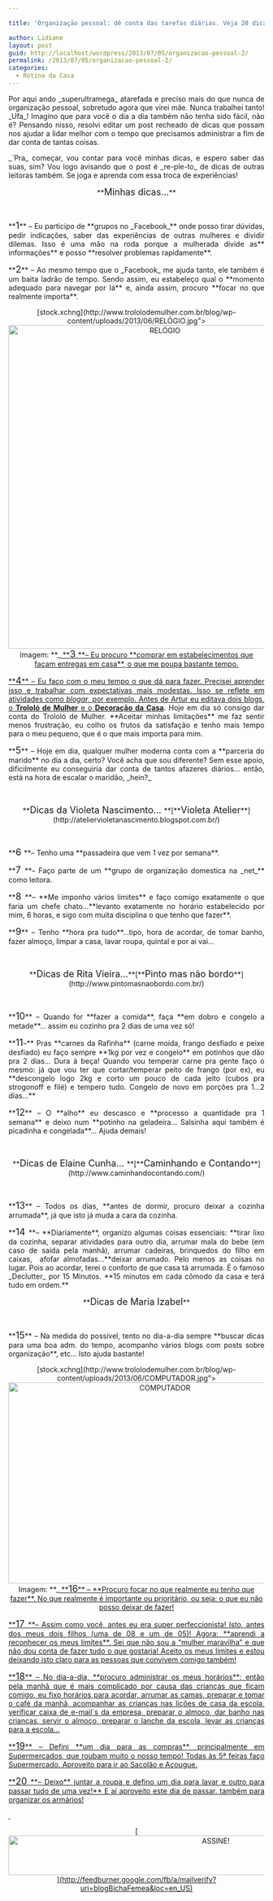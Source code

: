 ```yaml
---

title: 'Organização pessoal: dê conta das tarefas diárias. Veja 20 dicas e agilize!'

author: Lidiane
layout: post
guid: http://localhost/wordpress/2013/07/05/organizacao-pessoal-2/
permalink: /2013/07/05/organizacao-pessoal-2/
categories:
  - Rotina da Casa
---
```

<p style="text-align: justify;">
  Por aqui ando _superultramega_ atarefada e preciso mais do que nunca de organização pessoal, sobretudo agora que virei mãe. Nunca trabalhei tanto! _Ufa_! Imagino que para você o dia a dia também não tenha sido fácil, não é? Pensando nisso, resolvi editar um post recheado de dicas que possam nos ajudar a lidar melhor com o tempo que precisamos administrar a fim de dar conta de tantas coisas.
</p>

<p style="text-align: justify;" align="justify">
  _´Pra_ começar, vou contar para você minhas dicas, e espero saber das suas, sim? Vou logo avisando que o post é _re-ple-to_ de dicas de outras leitoras também. Se joga e aprenda com essa troca de experiências!
</p>

<!--more-->

<p align="center">
  **<span style="font-size: large;">Minhas dicas…</span>**
</p>

&nbsp;

<p align="justify">
  **<span style="font-size: large;">1</span>** &#8211; Eu participo de **grupos no _Facebook_** onde posso tirar dúvidas, pedir indicações, saber das experiências de outras mulheres e dividir dilemas. Isso é uma mão na roda porque a mulherada divide as** informações** e posso **resolver problemas rapidamente**.
</p>

<p align="justify">
  **<span style="font-size: large;">2</span>** &#8211; Ao mesmo tempo que o _Facebook_ me ajuda tanto, ele também é um baita ladrão de tempo. Sendo assim, eu estabeleço qual o **momento adequado para navegar por lá** e, ainda assim, procuro **focar no que realmente importa**.
</p>

<p align="center">
  [stock.xchng](http://www.trololodemulher.com.br/blog/wp-content/uploads/2013/06/RELÓGIO.jpg"><img class="alignnone size-full wp-image-9521" src="http://www.trololodemulher.com.br/blog/wp-content/uploads/2013/06/RELÓGIO.jpg" alt="RELÓGIO" width="600" height="636" /></a><br /> Imagem: **_<a href="http://www.sxc.hu/) _**
</p>

<p align="justify">
  **<span style="font-size: large;">3 </span>**&#8211; Eu procuro **comprar em estabelecimentos que façam entregas em casa**, o que me poupa bastante tempo.
</p>

<p align="justify">
  **<span style="font-size: large;">4</span>** &#8211; Eu faço com o meu tempo o que dá para fazer. Precisei aprender isso e trabalhar com expectativas mais modestas. Isso se reflete em atividades como <i>blogar</i>, por exemplo. Antes de Artur eu editava dois blogs, o <b>Trololó de Mulher</b> e o <b><a href="http://www.decoracaodacasa.com/">Decoração da Casa</a></b>. Hoje em dia só consigo dar conta do Trololó de Mulher. **Aceitar minhas limitações** me faz sentir menos frustração, eu colho os frutos da satisfação e tenho mais tempo para o meu pequeno, que é o que mais importa para mim.
</p>

<p align="justify">
  **<span style="font-size: large;">5</span>** &#8211; Hoje em dia, qualquer mulher moderna conta com a **parceria do marido** no dia a dia, certo? Você acha que sou diferente? Sem esse apoio, dificilmente eu conseguiria dar conta de tantos afazeres diários&#8230; então, está na hora de escalar o maridão, _hein?_
</p>

&nbsp;

<p align="center">
  **<span style="font-size: large;">Dicas da Violeta Nascimento… </span>**[**<span style="font-size: large;">Violeta Atelier</span>**](http://ateliervioletanascimento.blogspot.com.br/) 
</p>

&nbsp;

<p align="justify">
  **<span style="font-size: large;">6 </span>**&#8211; Tenho uma **passadeira que vem 1 vez por semana**.
</p>

<p align="justify">
  **<span style="font-size: large;">7 </span>**&#8211; Faço parte de um **grupo de organização domestica na _net_** como leitora.
</p>

<p align="justify">
  **<span style="font-size: large;">8 </span>**&#8211; **Me imponho vários limites** e faço comigo exatamente o que faria um chefe chato&#8230;**levanto exatamente no horário estabelecido por mim, 6 horas, e sigo com muita disciplina o que tenho que fazer**.
</p>

<p align="justify">
  **<span style="font-size: large;">9</span>** &#8211; Tenho **hora pra tudo**&#8230;tipo, hora de acordar, de tomar banho, fazer almoço, limpar a casa, lavar roupa, quintal e por ai vai…
</p>

&nbsp;

<p align="center">
  **<span style="font-size: large;">Dicas de Rita Vieira…</span>**[**<span style="font-size: large;">Pinto mas não bordo</span>**](http://www.pintomasnaobordo.com.br/) 
</p>

&nbsp;

<p align="justify">
  **<span style="font-size: large;">10</span>** &#8211; Quando for **fazer a comida**, faça **em dobro e congelo a metade**&#8230; assim eu cozinho pra 2 dias de uma vez só!
</p>

<p align="justify">
  **<span style="font-size: large;">11</span>&#8211;** Pras **carnes da Rafinha** (carne moída, frango desfiado e peixe desfiado) eu faço sempre **1kg por vez e congelo** em potinhos que dão pra 2 dias&#8230; Dura à beça! Quando vou temperar carne pra gente faço o mesmo: já que vou ter que cortar/temperar peito de frango (por ex), eu **descongelo logo 2kg e corto um pouco de cada jeito (cubos pra strogonoff e filé) e tempero tudo. Congelo de novo em porções pra 1&#8230;2 dias&#8230;**
</p>

<p align="justify">
  **<span style="font-size: large;">12</span>** &#8211; O **alho** eu descasco e **processo a quantidade pra 1 semana** e deixo num **potinho na geladeira&#8230; Salsinha aqui também é picadinha e congelada**&#8230; Ajuda demais!
</p>

&nbsp;

<p align="center">
  **<span style="font-size: large;">Dicas de Elaine Cunha… </span>**[**<span style="font-size: large;">Caminhando e Contando</span>**](http://www.caminhandocontando.com/) 
</p>

&nbsp;

<p align="justify">
  **<span style="font-size: large;">13</span>** &#8211; Todos os dias, **antes de dormir, procuro deixar a cozinha arrumada**, já que isto já muda a cara da cozinha.
</p>

<p align="justify">
  **<span style="font-size: large;">14 </span>**– **Diariamente**, organizo algumas coisas essenciais: **tirar lixo da cozinha, separar atividades para outro dia, arrumar mala do bebe (em caso de saída pela manhã), arrumar cadeiras, brinquedos do filho em caixas,  afofar almofadas…**deixar arrumado. Pelo menos as coisas no lugar. Pois ao acordar, terei o conforto de que casa tá arrumada. É o famoso _Declutter_ por 15 Minutos. **15 minutos em cada cômodo da casa e terá tudo em ordem.**
</p>

<p align="center">
  **<span style="font-size: large;">Dicas de Maria Izabel</span>**
</p>

&nbsp;

<p align="justify">
  **<span style="font-size: large;">15</span>** &#8211; Na medida do possível, tento no dia-a-dia sempre **buscar dicas para uma boa adm. do tempo, acompanho vários blogs com posts sobre organização**, etc&#8230; Isto ajuda bastante!
</p>

<p align="center">
  [stock.xchng](http://www.trololodemulher.com.br/blog/wp-content/uploads/2013/06/COMPUTADOR.jpg"><img class="alignnone size-full wp-image-9520" src="http://www.trololodemulher.com.br/blog/wp-content/uploads/2013/06/COMPUTADOR.jpg" alt="COMPUTADOR" width="600" height="395" /></a><br /> Imagem: **_<a href="http://www.sxc.hu/) _**
</p>

<p align="justify">
  **<span style="font-size: large;">16</span>** &#8211; **Procuro focar no que realmente eu tenho que fazer**. No que realmente é importante ou prioritário, ou seja: o que eu não posso deixar de fazer!
</p>

<p align="justify">
  **<span style="font-size: large;">17 </span>**&#8211; Assim como você, antes eu era super perfeccionista! Isto, antes dos meus dois filhos (uma de 08 e um de 05)! Agora: **aprendi a reconhecer os meus limites**. Sei que não sou a &#8220;mulher maravilha&#8221; e que não dou conta de fazer tudo o que gostaria! Aceito os meus limites e estou deixando isto claro para as pessoas que convivem comigo também!
</p>

<p align="justify">
  **<span style="font-size: large;">18</span>** &#8211; No dia-a-dia, **procuro administrar os meus horários**: então pela manhã que é mais complicado por causa das crianças que ficam comigo, eu fixo horários para acordar, arrumar as camas, preparar e tomar o café da manhã, acompanhar as crianças nas lições de casa da escola, verificar caixa de e-mail´s da empresa, preparar o almoço, dar banho nas crianças, servir o almoço, preparar o lanche da escola, levar as crianças para a escola&#8230;
</p>

<p align="justify">
  **<span style="font-size: large;">19</span>** &#8211; Defini **um dia para as compras**, principalmente em Supermercados, que roubam muito o nosso tempo! Todas às 5ª feiras faço Supermercado. Aproveito para ir ao Sacolão e Açougue.
</p>

<p align="justify">
  **<span style="font-size: large;">20 </span>**&#8211; Deixo** juntar a roupa e defino um dia para lavar e outro para passar tudo de uma vez!** E aí aproveito este dia de passar, também para organizar os armários!
</p>

&nbsp;

<p align="center">
  [<img class="alignnone size-full wp-image-10439" src="http://www.trololodemulher.com.br/blog/wp-content/uploads/2014/09/ASSINE.png" alt="ASSINE!" width="800" height="78" />](http://feedburner.google.com/fb/a/mailverify?uri=blogBichaFemea&loc=en_US) 
</p>